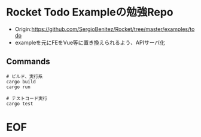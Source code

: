 # Rocket Todo Exampleの勉強Repo
* Origin:https://github.com/SergioBenitez/Rocket/tree/master/examples/todo
* exampleを元にFEをVue等に置き換えられるよう、APIサーバ化

## Commands
```
# ビルド、実行系
cargo build
cargo run

# テストコード実行
cargo test
```

# EOF